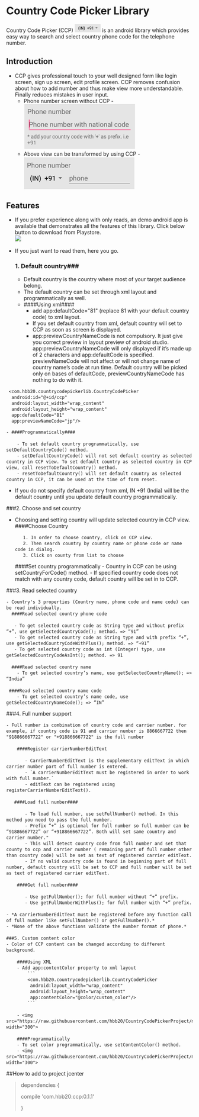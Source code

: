 Country Code Picker Library
===========================

Country Code Picker (CCP) <img src="https://raw.githubusercontent.com/hbb20/CountryCodePickerProject/master/app/src/main/res/drawable/img_f.png" width="70">  is an android library which provides easy way to search and select country phone code for the telephone number.

Introduction
------------
* CCP gives professional touch to your well designed form like login screen, sign up screen, edit profile screen. CCP removes confusion about how to add number and thus make view more understandable. Finally reduces mistakes in user input.
    * Phone number screen without CCP
          - <img src="https://raw.githubusercontent.com/hbb20/CountryCodePickerProject/master/app/src/main/res/drawable/img_c.png" width="300"> 
    * Above view can be transformed by using CCP
          - <img src="https://raw.githubusercontent.com/hbb20/CountryCodePickerProject/master/app/src/main/res/drawable/img_d.png" width="300">

Features
--------
 - If you prefer experience along with only reads, an demo android app is available that demonstrates all the features of this library. Click below button to download from Playstore.
<br/><a href="https://goo.gl/zI2cY2"><img src="http://www.android.com/images/brand/get_it_on_play_logo_large.png"/></a>

 - If you just want to read them, here you go.
    ### 1. Default country###
    *  Default country is the country where most of your target audience belong.
    *  The default country can be set through xml layout and programmatically as well.
   
   - ####Using xml####
        - add app:defaultCode="81" (replace 81 with your default country code) to xml layout.
        - If you set default country from xml, default country will set to CCP as soon as screen is displayed.
        - app:previewCountryNameCode is not compulsory. It just give you correct preview in layout preview of android studio. app:previewCountryNameCode will only displayed if it’s made up of 2 characters and app:defaultCode is specified. previewNameCode will not affect or will not change name of country name’s code at run time. Default country will be picked only on bases of defaultCode, previewCountryNameCode has nothing to do with it. 
 ```
  <com.hbb20.countrycodepickerlib.CountryCodePicker
   android:id="@+id/ccp"
   android:layout_width="wrap_content"
   android:layout_height="wrap_content"
   app:defaultCode="81" 
   app:previewNameCode="jp"/>
```
	- ####Programmatically####
	
	    - To set default country programmatically, use setDefaultCountryCode() method.
	    - setDefaultCountryCode() will not set default country as selected country in CCP view. To set default country as selected country in CCP view, call resetToDefaultCountry() method.
	    - resetToDefaultCountry() will set default country as selected country in CCP, it can be used at the time of form reset.
  - If you do not specify default country from xml, IN +91 (India) will be the default country until you update default country programmatically.
    
    
  ###2. Choose and set country
  
   - Choosing and setting country will update selected country in CCP view.
		####Choose Country
             
			1. In order to choose country, click on CCP view.
			2. Then search country by country name or phone code or name code in dialog. 
			3. Click on county from list to choose
				

        ####Set country programmatically
           - Country in CCP can be using setCountryForCode() method.
           - If specified country code does not match with any country code, default country will be set in to CCP.
                
  
  ###3. Read selected country
  
    - Country's 3 properties (Country name, phone code and name code) can be read individually.
	  ####Read selected country phone code
	  
       - To get selected country code as String type and without prefix “+”, use getSelectedCountryCode(); method. => “91”
       - To get selected country code as String type and with prefix “+”, use getSelectedCountryCodeWithPlus(); method. => “+91”
       - To get selected country code as int (Integer) type, use getSelectedCountryCodeAsInt(); method. => 91
	
	  ####Read selected country name
	    - To get selected country’s name, use getSelectedCountryName(); => “India”
	
	 ####Read selected country name code
	    - To get selected country’s name code, use getSelectedCountryNameCode(); => “IN”
	 
   ###4. Full number support
   
    - Full number is combination of country code and carrier number. for example, if country code is 91 and carrier number is 8866667722 then "918866667722" or "+918866667722" is the full number

	    ####Register carrierNumberEditText
	    
	       - CarrierNumberEditText is the supplementary editText in which carrier number part of full number is entered.
	       - `A carrierNumberEditText must be registered in order to work with full number.` 
	       - editText can be registered using registerCarrierNumberEditText().
	
	   ####Load full number####
	     
	       - To load full number, use setFullNumber() method. In this method you need to pass the full number.
	       - Prefix “+” is optional for full number so full number can be “91886667722” or “+918866667722”. Both will set same country and carrier number."
	       - This will detect country code from full number and set that county to ccp and carrier number ( remaining part of full number other than country code) will be set as text of registered carrier editText.
	       - If no valid country code is found in beginning part of full number, default country will be set to CCP and full number will be set as text of registered carrier editText.
	
	    ####Get full number####
	   
	       - Use getFullNumber(); for full number without “+” prefix.
	       - Use getFullNumberWithPlus(); for full number with “+” prefix.

	- *A carrierNumberEditText must be registered before any function call of full number like setFullNumber() or getFullNumber().*
	- *None of the above functions validate the number format of phone.*

	###5. Custom content color
	- Color of CCP content can be changed according to different background.
		
		####Using XML
		- Add app:contentColor property to xml layout
			```
			<com.hbb20.countrycodepickerlib.CountryCodePicker
	         android:layout_width="wrap_content"
		     android:layout_height="wrap_content"
		     app:contentColor="@color/custom_color"/>                        
			```
		
		- <img src="https://raw.githubusercontent.com/hbb20/CountryCodePickerProject/master/app/src/main/res/drawable/img_a.png" width="300"> 

		####Programmatically
		- To set color programmatically, use setContentColor() method.
		- <img src="https://raw.githubusercontent.com/hbb20/CountryCodePickerProject/master/app/src/main/res/drawable/img_b.png" width="300"> 

##How to add to project
jcenter

> dependencies {
>
>compile 'com.hbb20:ccp:0.1.1'
>
>}
